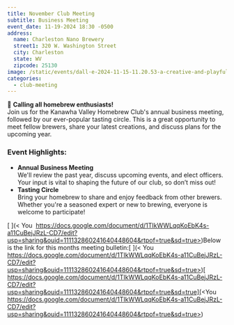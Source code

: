 ```yaml
---
title: November Club Meeting
subtitle: Business Meeting
event_date: 11-19-2024 18:30 -0500
address:
  name: Charleston Nano Brewery
  street1: 320 W. Washington Street
  city: Charleston
  state: WV
  zipcode: 25130
image: /static/events/dall·e-2024-11-15-11.20.53-a-creative-and-playful-scene-of-people-casting-votes-into-a-large-brewing-kettle-filled-with-wort-in-a-brewery-setting.-the-kettle-is-central-surroun.webp
categories:
  - club-meeting
---
```

<!--StartFragment-->

🍻 **Calling all homebrew enthusiasts!**\
Join us for the Kanawha Valley Homebrew Club's annual business meeting, followed by our ever-popular tasting circle. This is a great opportunity to meet fellow brewers, share your latest creations, and discuss plans for the upcoming year.

### **Event Highlights:**

* **Annual Business Meeting**\
  We'll review the past year, discuss upcoming events, and elect officers. Your input is vital to shaping the future of our club, so don’t miss out!
* **Tasting Circle**\
  Bring your homebrew to share and enjoy feedback from other brewers. Whether you're a seasoned expert or new to brewing, everyone is welcome to participate!

[​
](<​
You
​
https://docs.google.com/document/d/1TIkWWLqqKoEbK4s-a11CuBejJRzL-CD7/edit?usp=sharing&ouid=111132860241640448604&rtpof=true&sd=true>)B﻿elow is the link for this months meeting bulletin:[
​](<​
You
​
https://docs.google.com/document/d/1TIkWWLqqKoEbK4s-a11CuBejJRzL-CD7/edit?usp=sharing&ouid=111132860241640448604&rtpof=true&sd=true>)[
https://docs.google.com/document/d/1TIkWWLqqKoEbK4s-a11CuBejJRzL-CD7/edit?usp=sharing&ouid=111132860241640448604&rtpof=true&sd=true](<​
You
​
https://docs.google.com/document/d/1TIkWWLqqKoEbK4s-a11CuBejJRzL-CD7/edit?usp=sharing&ouid=111132860241640448604&rtpof=true&sd=true>)

<!--EndFragment-->